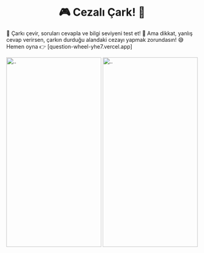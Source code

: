 
<h1 align="center">🎮 Cezalı Çark! 🧠</h1>

🔄 Çarkı çevir, soruları cevapla ve bilgi seviyeni test et! 🌟 Ama dikkat, yanlış cevap verirsen, çarkın durduğu alandaki cezayı yapmak zorundasın! 😅 
Hemen oyna 👉 [question-wheel-yhe7.vercel.app] 

<img title="Cezalı Çark" alt=".." src="https://github.com/mrvozturk/QuestionWheel/assets/133267808/a0f759a8-130b-4953-9711-646e3d28878c" width="250px" height="500px">

<img title="CezalI Çark" alt=".." src="https://github.com/mrvozturk/QuestionWheel/assets/133267808/f460547e-28ca-4a42-923d-8ea1999f1497" width="250px" height="500px">

